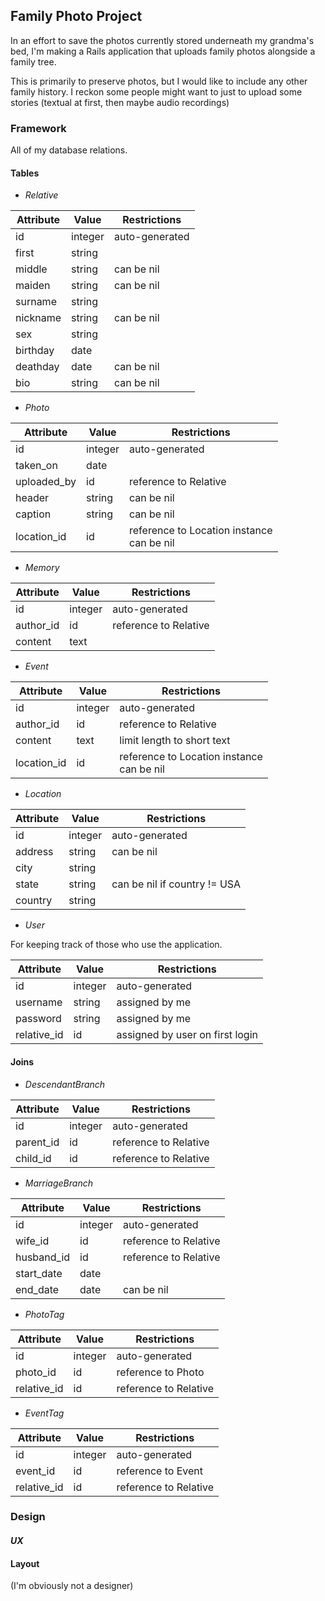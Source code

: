 ## Family Photo Project

In an effort to save the photos currently stored underneath my grandma's bed, I'm making a Rails application that uploads family photos alongside a family tree.

This is primarily to preserve photos, but I would like to include any other family history. I reckon some people might want to just to upload some stories (textual at first, then maybe audio recordings)

### Framework

All of my database relations.

#### Tables

* *Relative*

**Attribute** | **Value** | **Restrictions**
--- | --- | ---
id | integer | auto-generated
first | string |
middle | string | can be nil
maiden | string | can be nil
surname | string |
nickname | string |  can be nil
sex | string |
birthday | date |
deathday | date | can be nil
bio | string | can be nil

* *Photo*

**Attribute** | **Value** | **Restrictions**
--- | --- | ---
id | integer | auto-generated
taken_on | date |
uploaded_by | id | reference to Relative
header | string | can be nil
caption | string | can be nil
location_id | id | reference to Location instance <br> can be nil

* *Memory*

**Attribute** | **Value** | **Restrictions**
--- | --- | ---
id | integer | auto-generated
author_id | id | reference to Relative
content| text |

* *Event*

**Attribute** | **Value** | **Restrictions**
--- | --- | ---
id | integer | auto-generated
author_id | id | reference to Relative
content | text | limit length to short text
location_id | id | reference to Location instance <br> can be nil

* *Location*

**Attribute** | **Value** | **Restrictions**
--- | --- | ---
id | integer | auto-generated
address | string | can be nil
city | string |
state | string | can be nil if country != USA
country | string |

* *User*

For keeping track of those who use the application.

**Attribute** | **Value** | **Restrictions**
--- | --- | ---
id | integer | auto-generated
username | string | assigned by me
password | string | assigned by me
relative_id | id | assigned by user on first login

#### Joins

* *DescendantBranch*

**Attribute** | **Value** | **Restrictions**
--- | --- | ---
id | integer | auto-generated
parent_id | id | reference to Relative
child_id | id | reference to Relative

* *MarriageBranch*

**Attribute** | **Value** | **Restrictions**
--- | --- | ---
id | integer | auto-generated
wife_id | id | reference to Relative
husband_id | id | reference to Relative
start_date | date |
end_date | date| can be nil

* *PhotoTag*

**Attribute** | **Value** | **Restrictions**
--- | --- | ---
id | integer | auto-generated
photo_id | id | reference to Photo
relative_id | id | reference to Relative

* *EventTag*

**Attribute** | **Value** | **Restrictions**
--- | --- | ---
id | integer | auto-generated
event_id | id | reference to Event
relative_id | id | reference to Relative

### Design

#### *UX*

#### Layout
(I'm obviously not a designer)
